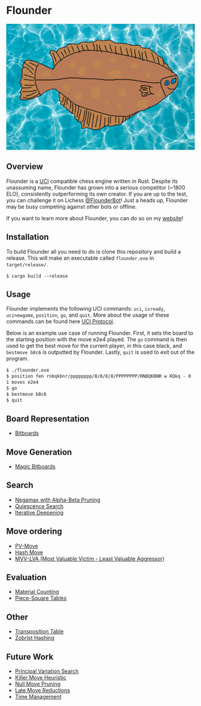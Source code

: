 # Flounder

![Flounder](./img/flounder.png)

## Overview
Flounder is a [UCI](https://www.chessprogramming.org/UCI) compatible chess engine written in Rust. Despite its unassuming name, Flounder has grown into a serious competitor (~1800 ELO), consistently outperforming its own creator. If you are up to the test, you can challenge it on Lichess [@FlounderBot](https://lichess.org/@/FlounderBot)! Just a heads up, Flounder may be busy competing against other bots or offline.

If you want to learn more about Flounder, you can do so on my [website](https://zacharygarwood.com/projects/flounder)!

## Installation
To build Flounder all you need to do is clone this repository and build a release. This will make an executable called `flounder.exe` in `target/release/`.
```
$ cargo build --release
```

## Usage
Flounder implements the following UCI commands: `uci`, `isready`, `ucinewgame`, `position`, `go`, and `quit`. More about the usage of these commands can be found here [UCI Protocol](https://backscattering.de/chess/uci/).

Below is an example use case of running Flounder. First, it sets the board to the starting position with the move e2e4 played. The `go` command is then used to get the best move for the current player, in this case black, and `bestmove b8c6` is outputted by Flounder. Lastly, `quit` is used to exit out of the program.
```
$ ./flounder.exe
$ position fen rnbqkbnr/pppppppp/8/8/8/8/PPPPPPPP/RNBQKBNR w KQkq - 0 1 moves e2e4
$ go
$ bestmove b8c6
$ quit
```

## Board Representation
- [Bitboards](https://www.chessprogramming.org/Bitboards)

## Move Generation
- [Magic Bitboards](https://www.chessprogramming.org/Magic_Bitboards)

## Search
- [Negamax with Alpha-Beta Pruning](https://www.chessprogramming.org/Alpha-Beta)
- [Quiescence Search](https://www.chessprogramming.org/Quiescence_Search)
- [Iterative Deepening](https://www.chessprogramming.org/Iterative_Deepening)

## Move ordering
- [PV-Move](https://www.chessprogramming.org/PV-Move)
- [Hash Move](https://www.chessprogramming.org/Hash_Move)
- [MVV-LVA (Most Valuable Victim - Least Valuable Aggressor)](https://www.chessprogramming.org/MVV-LVA)

## Evaluation
- [Material Counting](https://www.chessprogramming.org/Material) 
- [Piece-Square Tables](https://www.chessprogramming.org/Piece-Square_Tables) 

## Other
- [Transposition Table](https://www.chessprogramming.org/Transposition_Table) 
- [Zobrist Hashing](https://www.chessprogramming.org/Zobrist_Hashing) 

## Future Work
- [Principal Variation Search](https://www.chessprogramming.org/Principal_Variation_Search) 
- [Killer Move Heuristic](https://www.chessprogramming.org/Killer_Move) 
- [Null Move Pruning](https://www.chessprogramming.org/Null_Move_Pruning) 
- [Late Move Reductions](https://www.chessprogramming.org/Null_Move_Pruning) 
- [Time Management](https://www.chessprogramming.org/Time_Management) 
